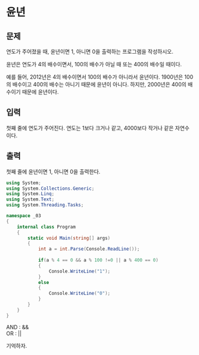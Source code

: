# 윤년
## 문제
연도가 주어졌을 때, 윤년이면 1, 아니면 0을 출력하는 프로그램을 작성하시오.

윤년은 연도가 4의 배수이면서, 100의 배수가 아닐 때 또는 400의 배수일 때이다.

예를 들어, 2012년은 4의 배수이면서 100의 배수가 아니라서 윤년이다. 1900년은 100의 배수이고 400의 배수는 아니기 때문에 윤년이 아니다. 하지만, 2000년은 400의 배수이기 때문에 윤년이다.

## 입력
첫째 줄에 연도가 주어진다. 연도는 1보다 크거나 같고, 4000보다 작거나 같은 자연수이다.

## 출력
첫째 줄에 윤년이면 1, 아니면 0을 출력한다.

```c#
using System;
using System.Collections.Generic;
using System.Linq;
using System.Text;
using System.Threading.Tasks;

namespace _03
{
    internal class Program
    {
        static void Main(string[] args)
        {
            int a = int.Parse(Console.ReadLine());
            
            if(a % 4 == 0 && a % 100 !=0 || a % 400 == 0)
            {
                Console.WriteLine("1");
            }
            else
            {
                Console.WriteLine("0");
            }
        }
    }
}

```

AND : &&   
OR : ||   

기억하자.